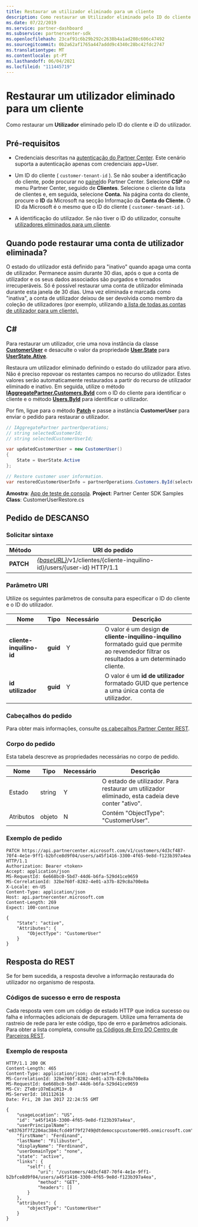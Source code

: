 ```yaml
---
title: Restaurar um utilizador eliminado para um cliente
description: Como restaurar um Utilizador eliminado pelo ID do cliente e iD do utilizador.
ms.date: 07/22/2019
ms.service: partner-dashboard
ms.subservice: partnercenter-sdk
ms.openlocfilehash: 23caf91c6b29b292c2638b4a1ad208c606c47492
ms.sourcegitcommit: 0b2a62af1765a447addd9c4340c28bc42fdc2747
ms.translationtype: MT
ms.contentlocale: pt-PT
ms.lasthandoff: 06/04/2021
ms.locfileid: "111445719"
---
```

# <a name="restore-a-deleted-user-for-a-customer"></a>Restaurar um utilizador eliminado para um cliente

Como restaurar um **Utilizador** eliminado pelo ID do cliente e iD do utilizador.

## <a name="prerequisites"></a>Pré-requisitos

- Credenciais descritas na [autenticação do Partner Center](partner-center-authentication.md). Este cenário suporta a autenticação apenas com credenciais app+User.

- Um ID do cliente ( `customer-tenant-id` ). Se não souber a identificação do cliente, pode procurar no [painel](https://partner.microsoft.com/dashboard)do Partner Center. Selecione **CSP** no menu Partner Center, seguido de **Clientes**. Selecione o cliente da lista de clientes e, em seguida, selecione **Conta.** Na página conta do cliente, procure o **ID** da Microsoft na secção Informação da **Conta do Cliente.** O ID da Microsoft é o mesmo que o ID do cliente ( `customer-tenant-id` ).

- A identificação do utilizador. Se não tiver o ID do utilizador, consulte [utilizadores eliminados para um cliente](view-a-deleted-user.md).

## <a name="when-can-you-restore-a-deleted-user-account"></a>Quando pode restaurar uma conta de utilizador eliminada?

O estado do utilizador está definido para "inativo" quando apaga uma conta de utilizador. Permanece assim durante 30 dias, após o que a conta de utilizador e os seus dados associados são purgados e tornados irrecuperáveis. Só é possível restaurar uma conta de utilizador eliminada durante esta janela de 30 dias. Uma vez eliminada e marcada como "inativa", a conta de utilizador deixou de ser devolvida como membro da coleção de utilizadores (por exemplo, utilizando [a lista de todas as contas de utilizador para um cliente).](get-a-list-of-all-user-accounts-for-a-customer.md)

## <a name="c"></a>C\#

Para restaurar um utilizador, crie uma nova instância da classe [**CustomerUser**](/dotnet/api/microsoft.store.partnercenter.models.users.customeruser) e desaculte o valor da propriedade [**User.State**](/dotnet/api/microsoft.store.partnercenter.models.users.user.state) para [**UserState.Ative**](/dotnet/api/microsoft.store.partnercenter.models.users.userstate).

Restaura um utilizador eliminado definindo o estado do utilizador para ativo. Não é preciso repovoar os restantes campos no recurso do utilizador. Estes valores serão automaticamente restaurados a partir do recurso de utilizador eliminado e inativo. Em seguida, utilize o método [**IAggregatePartner.Customers.ById**](/dotnet/api/microsoft.store.partnercenter.customers.icustomercollection.byid) com o ID do cliente para identificar o cliente e o método [**Users.ById**](/dotnet/api/microsoft.store.partnercenter.customerusers.icustomerusercollection.byid) para identificar o utilizador.

Por fim, ligue para o método [**Patch**](/dotnet/api/microsoft.store.partnercenter.customerusers.icustomeruser.patch) e passe a instância **CustomerUser** para enviar o pedido para restaurar o utilizador.

``` csharp
// IAggregatePartner partnerOperations;
// string selectedCustomerId;
// string selectedCustomerUserId;

var updatedCustomerUser = new CustomerUser()
{
    State = UserState.Active
};

// Restore customer user information.
var restoredCustomerUserInfo = partnerOperations.Customers.ById(selectedCustomerId).Users.ById(selectedCustomerUserId).Patch(updatedCustomerUser);
```

**Amostra**: [App de teste de consola](console-test-app.md). **Project**: Partner Center SDK Samples **Class**: CustomerUserRestore.cs

## <a name="rest-request"></a>Pedido de DESCANSO

### <a name="request-syntax"></a>Solicitar sintaxe

| Método    | URI do pedido                                                                                            |
|-----------|--------------------------------------------------------------------------------------------------------|
| **PATCH** | [*{baseURL}*](partner-center-rest-urls.md)/v1/clientes/{cliente-inquilino-id}/users/{user-id} HTTP/1.1 |

### <a name="uri-parameter"></a>Parâmetro URI

Utilize os seguintes parâmetros de consulta para especificar o ID do cliente e o ID do utilizador.

| Nome                   | Tipo     | Necessário | Descrição                                                                                                              |
|------------------------|----------|----------|--------------------------------------------------------------------------------------------------------------------------|
| **cliente-inquilino-id** | **guid** | Y        | O valor é um design **de cliente-inquilino-inquilino** formatado guid que permite ao revendedor filtrar os resultados a um determinado cliente. |
| **id utilizador**            | **guid** | Y        | O valor é um **id de utilizador** formatado GUID que pertence a uma única conta de utilizador.                                         |

### <a name="request-headers"></a>Cabeçalhos do pedido

Para obter mais informações, consulte [os cabeçalhos Partner Center REST](headers.md).

### <a name="request-body"></a>Corpo do pedido

Esta tabela descreve as propriedades necessárias no corpo de pedido.

| Nome       | Tipo   | Necessário | Descrição                                                            |
|------------|--------|----------|------------------------------------------------------------------------|
| Estado      | string | Y        | O estado de utilizador. Para restaurar um utilizador eliminado, esta cadeia deve conter "ativo". |
| Atributos | objeto | N        | Contém "ObjectType": "CustomerUser".                                 |

### <a name="request-example"></a>Exemplo de pedido

```http
PATCH https://api.partnercenter.microsoft.com/v1/customers/4d3cf487-70f4-4e1e-9ff1-b2bfce8d9f04/users/a45f1416-3300-4f65-9e8d-f123b397a4ea HTTP/1.1
Authorization: Bearer <token>
Accept: application/json
MS-RequestId: 6e668bc0-5bd7-44d6-b6fa-529d41ce9659
MS-CorrelationId: 32be760f-8282-4e01-a37b-829c8a700e8a
X-Locale: en-US
Content-Type: application/json
Host: api.partnercenter.microsoft.com
Content-Length: 269
Expect: 100-continue

{
    "State": "active",
    "Attributes": {
        "ObjectType": "CustomerUser"
    }
}
```

## <a name="rest-response"></a>Resposta do REST

Se for bem sucedida, a resposta devolve a informação restaurada do utilizador no organismo de resposta.

### <a name="response-success-and-error-codes"></a>Códigos de sucesso e erro de resposta

Cada resposta vem com um código de estado HTTP que indica sucesso ou falha e informações adicionais de depuragem. Utilize uma ferramenta de rastreio de rede para ler este código, tipo de erro e parâmetros adicionais. Para obter a lista completa, consulte [os Códigos de Erro DO Centro de Parceiros REST](error-codes.md).

### <a name="response-example"></a>Exemplo de resposta

```http
HTTP/1.1 200 OK
Content-Length: 465
Content-Type: application/json; charset=utf-8
MS-CorrelationId: 32be760f-8282-4e01-a37b-829c8a700e8a
MS-RequestId: 6e668bc0-5bd7-44d6-b6fa-529d41ce9659
MS-CV: ZTeBriO7mEaiM13+.0
MS-ServerId: 101112616
Date: Fri, 20 Jan 2017 22:24:55 GMT

{
    "usageLocation": "US",
    "id": "a45f1416-3300-4f65-9e8d-f123b397a4ea",
    "userPrincipalName": "e83763f7f2204ac384cfcd49f79f2749@dtdemocspcustomer005.onmicrosoft.com",
    "firstName": "Ferdinand",
    "lastName": "Filibuster",
    "displayName": "Ferdinand",
    "userDomainType": "none",
    "state": "active",
    "links": {
        "self": {
            "uri": "/customers/4d3cf487-70f4-4e1e-9ff1-b2bfce8d9f04/users/a45f1416-3300-4f65-9e8d-f123b397a4ea",
            "method": "GET",
            "headers": []
        }
    },
    "attributes": {
        "objectType": "CustomerUser"
    }
}
```
